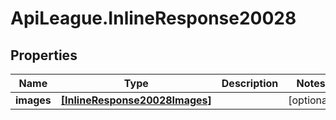 # ApiLeague.InlineResponse20028

## Properties

Name | Type | Description | Notes
------------ | ------------- | ------------- | -------------
**images** | [**[InlineResponse20028Images]**](InlineResponse20028Images.md) |  | [optional] 


